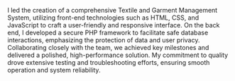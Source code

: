 I led the creation of a comprehensive Textile and Garment Management System, utilizing front-end technologies such as HTML, CSS, and JavaScript to craft a user-friendly and responsive interface. On the back end, I developed a secure PHP framework to facilitate safe database interactions, emphasizing the protection of data and user privacy. Collaborating closely with the team, we achieved key milestones and delivered a polished, high-performance solution. My commitment to quality drove extensive testing and troubleshooting efforts, ensuring smooth operation and system reliability.
